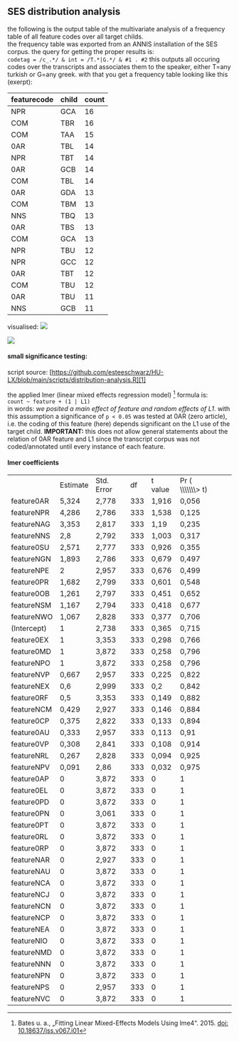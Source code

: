 ## SES distribution analysis
the following is the output table of the multivariate analysis of a frequency table of all feature codes over all target childs.  
the frequency table was exported from an ANNIS installation of the SES corpus. the query for getting the proper results is:  
`codetag = /c_.*/ & int = /T.*|G.*/ & #1 . #2`
this outputs all occuring codes over the transcripts and associates them to the speaker, either T=any turkish or G=any greek. with that you get a frequency table looking like this (exerpt):

| featurecode | child | count |
| ----------- | ----- | ----- |
| NPR         | GCA   | 16    |
| COM         | TBR   | 16    |
| COM         | TAA   | 15    |
| 0AR         | TBL   | 14    |
| NPR         | TBT   | 14    |
| 0AR         | GCB   | 14    |
| COM         | TBL   | 14    |
| 0AR         | GDA   | 13    |
| COM         | TBM   | 13    |
| NNS         | TBQ   | 13    |
| 0AR         | TBS   | 13    |
| COM         | GCA   | 13    |
| NPR         | TBU   | 12    |
| NPR         | GCC   | 12    |
| 0AR         | TBT   | 12    |
| COM         | TBU   | 12    |
| 0AR         | TBU   | 11    |
| NNS         | GCB   | 11    |

visualised:
![][image-1]

![][image-2]


#### small significance testing:
script source: [https://github.com/esteeschwarz/HU-LX/blob/main/scripts/distribution-analysis.R][1]  

the applied lmer (linear mixed effects regression model) [^1] formula is:  
`count ~ feature + (1 | L1)`  
in words: *we posited a main effect of feature  and random effects of L1*.
with this assumption a significance of `p < 0.05` was tested at 0AR (zero article), i.e. the coding of this feature (here) depends significant on the L1 use of the target child.   **IMPORTANT:** this does not allow general statements about the relation of 0AR feature and L1 since the transcript corpus was not coded/annotated until every instance of each feature.
#### lmer coefficients

|             |          |            |     |         |                          |     |     |
| ----------- | -------- | ---------- | --- | ------- | ------------------------ | :-- | :-- |
|             | Estimate | Std. Error | df  | t value | Pr ( \\\\\\\\\\\\\\\> t) |     |     |
| feature0AR  | 5,324    | 2,778      | 333 | 1,916   | 0,056                    |     |     |
| featureNPR  | 4,286    | 2,786      | 333 | 1,538   | 0,125                    |     |     |
| featureNAG  | 3,353    | 2,817      | 333 | 1,19    | 0,235                    |     |     |
| featureNNS  | 2,8      | 2,792      | 333 | 1,003   | 0,317                    |     |     |
| feature0SU  | 2,571    | 2,777      | 333 | 0,926   | 0,355                    |     |     |
| featureNGN  | 1,893    | 2,786      | 333 | 0,679   | 0,497                    |     |     |
| featureNPE  | 2        | 2,957      | 333 | 0,676   | 0,499                    |     |     |
| feature0PR  | 1,682    | 2,799      | 333 | 0,601   | 0,548                    |     |     |
| feature0OB  | 1,261    | 2,797      | 333 | 0,451   | 0,652                    |     |     |
| featureNSM  | 1,167    | 2,794      | 333 | 0,418   | 0,677                    |     |     |
| featureNWO  | 1,067    | 2,828      | 333 | 0,377   | 0,706                    |     |     |
| (Intercept) | 1        | 2,738      | 333 | 0,365   | 0,715                    |     |     |
| feature0EX  | 1        | 3,353      | 333 | 0,298   | 0,766                    |     |     |
| feature0MD  | 1        | 3,872      | 333 | 0,258   | 0,796                    |     |     |
| featureNPO  | 1        | 3,872      | 333 | 0,258   | 0,796                    |     |     |
| featureNVP  | 0,667    | 2,957      | 333 | 0,225   | 0,822                    |     |     |
| featureNEX  | 0,6      | 2,999      | 333 | 0,2     | 0,842                    |     |     |
| feature0RF  | 0,5      | 3,353      | 333 | 0,149   | 0,882                    |     |     |
| featureNCM  | 0,429    | 2,927      | 333 | 0,146   | 0,884                    |     |     |
| feature0CP  | 0,375    | 2,822      | 333 | 0,133   | 0,894                    |     |     |
| feature0AU  | 0,333    | 2,957      | 333 | 0,113   | 0,91                     |     |     |
| feature0VP  | 0,308    | 2,841      | 333 | 0,108   | 0,914                    |     |     |
| featureNRL  | 0,267    | 2,828      | 333 | 0,094   | 0,925                    |     |     |
| featureNPV  | 0,091    | 2,86       | 333 | 0,032   | 0,975                    |     |     |
| feature0AP  | 0        | 3,872      | 333 | 0       | 1                        |     |     |
| feature0EL  | 0        | 3,872      | 333 | 0       | 1                        |     |     |
| feature0PD  | 0        | 3,872      | 333 | 0       | 1                        |     |     |
| feature0PN  | 0        | 3,061      | 333 | 0       | 1                        |     |     |
| feature0PT  | 0        | 3,872      | 333 | 0       | 1                        |     |     |
| feature0RL  | 0        | 3,872      | 333 | 0       | 1                        |     |     |
| feature0RP  | 0        | 3,872      | 333 | 0       | 1                        |     |     |
| featureNAR  | 0        | 2,927      | 333 | 0       | 1                        |     |     |
| featureNAU  | 0        | 3,872      | 333 | 0       | 1                        |     |     |
| featureNCA  | 0        | 3,872      | 333 | 0       | 1                        |     |     |
| featureNCJ  | 0        | 3,872      | 333 | 0       | 1                        |     |     |
| featureNCN  | 0        | 3,872      | 333 | 0       | 1                        |     |     |
| featureNCP  | 0        | 3,872      | 333 | 0       | 1                        |     |     |
| featureNEA  | 0        | 3,872      | 333 | 0       | 1                        |     |     |
| featureNIO  | 0        | 3,872      | 333 | 0       | 1                        |     |     |
| featureNMD  | 0        | 3,872      | 333 | 0       | 1                        |     |     |
| featureNNN  | 0        | 3,872      | 333 | 0       | 1                        |     |     |
| featureNPN  | 0        | 3,872      | 333 | 0       | 1                        |     |     |
| featureNPS  | 0        | 2,957      | 333 | 0       | 1                        |     |     |
| featureNVC  | 0        | 3,872      | 333 | 0       | 1                        |     |     |


[^1]:	Bates u. a., „Fitting Linear Mixed-Effects Models Using lme4“. 2015. [doi: 10.18637/jss.v067.i01][2]

[1]:	https://github.com/esteeschwarz/HU-LX/blob/main/scripts/distribution-analysis.R
[2]:	10.18637/jss.v067.i01

[image-1]:	https://ada-sub.dh-index.org/school/api/png/ses-overview/coded%20features%20over%20corpus.png
[image-2]:	https://ada-sub.dh-index.org/school/api/png/ses-overview/coded%20features%20over%20kids.png